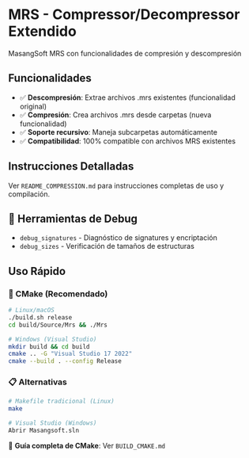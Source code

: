 # MRS - Compressor/Decompressor Extendido
MasangSoft MRS con funcionalidades de compresión y descompresión

## Funcionalidades
- ✅ **Descompresión**: Extrae archivos .mrs existentes (funcionalidad original)
- ✅ **Compresión**: Crea archivos .mrs desde carpetas (nueva funcionalidad)
- ✅ **Soporte recursivo**: Maneja subcarpetas automáticamente
- ✅ **Compatibilidad**: 100% compatible con archivos MRS existentes

## Instrucciones Detalladas
Ver `README_COMPRESSION.md` para instrucciones completas de uso y compilación.

## 🔧 Herramientas de Debug
- `debug_signatures` - Diagnóstico de signatures y encriptación
- `debug_sizes` - Verificación de tamaños de estructuras

## Uso Rápido

### 🚀 CMake (Recomendado)
```bash
# Linux/macOS
./build.sh release
cd build/Source/Mrs && ./Mrs

# Windows (Visual Studio)
mkdir build && cd build
cmake .. -G "Visual Studio 17 2022"
cmake --build . --config Release
```

### 📋 Alternativas
```bash
# Makefile tradicional (Linux)
make

# Visual Studio (Windows)
Abrir Masangsoft.sln
```

📖 **Guía completa de CMake**: Ver `BUILD_CMAKE.md`
